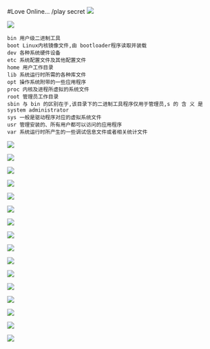 #Love Online...
/play secret
![](http://g.hiphotos.baidu.com/zhidao/pic/item/060828381f30e92486c972704e086e061d95f706.jpg)

![](http://a.hiphotos.baidu.com/zhidao/pic/item/18d8bc3eb13533fafae9926cabd3fd1f41345b10.jpg)

```
bin 用户级二进制工具
boot Linux内核镜像文件,由 bootloader程序读取并装载
dev 各种系统硬件设备
etc 系统配置文件及其他配置文件
home 用户工作目录
lib 系统运行时所需的各种库文件
opt 操作系统附带的一些应用程序
proc 内核及进程所虚拟的系统文件
root 管理员工作目录
sbin 与 bin 的区别在于,该目录下的二进制工具程序仅用于管理员,s 的 含 义 是 system administrator
sys 一般是驱动程序对应的虚拟系统文件
usr 管理安装的、所有用户都可以访问的应用程序
var 系统运行时所产生的一些调试信息文件或者相关统计文件
```

![](http://www.bz55.com/uploads1/allimg/120402/1_120402151141_1.jpg)

![](http://e.hiphotos.baidu.com/image/pic/item/4ec2d5628535e5dd1b7515f071c6a7efce1b6240.jpg)

![](http://www.splitshire.com/wp-content/uploads/2014/05/SplitShire_IMG_4661-1152x759.jpg)

![](http://www.splitshire.com/wp-content/uploads/2015/03/SplitShire-8098-1800x1200-970x500.jpg)

![](http://www.splitshire.com/wp-content/uploads/2015/10/SplitShire-8449-1800x1200-970x500.jpg)

![](http://www.splitshire.com/wp-content/uploads/2015/10/SplitShire-8445-1800x1200-970x500.jpg)

![](http://www.splitshire.com/wp-content/uploads/2015/03/SplitShire-5390-1800x1200-970x500.jpg)

![](http://www.splitshire.com/wp-content/uploads/2015/10/SplitShire-7581-1800x1200-970x500.jpg)
 
![](http://www.splitshire.com/wp-content/uploads/2015/10/SplitShire-7485-1800x1200-970x500.jpg)
 
![](http://jenellbstewart.com/wp-content/uploads/2015/03/cool-love-hd-wallpapers-background.jpg)

![](http://www.splitshire.com/wp-content/uploads/2015/10/IMG_7786-1800x1200-970x500.jpg)

![](http://www.splitshire.com/wp-content/uploads/2015/06/SplitShire-5439-1800x1003-970x500.jpg)

![](http://www.splitshire.com/wp-content/uploads/2015/10/SplitShire-8214-1800x1200-970x500.jpg)

![](http://www.splitshire.com/wp-content/uploads/2015/10/SplitShire-55072-1800x1200-970x500.jpg)

![](http://www.splitshire.com/wp-content/uploads/2015/10/SplitShire-8159-1800x1200-970x500.jpg)

![](http://www.splitshire.com/wp-content/uploads/2015/10/SplitShire-8339-1800x1200-970x500.jpg)
